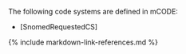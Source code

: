 The following code systems are defined in mCODE:

* [SnomedRequestedCS]

{% include markdown-link-references.md %}
